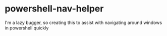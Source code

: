 # powershell-nav-helper
I'm a lazy bugger, so creating this to assist with navigating around windows in powershell quickly
